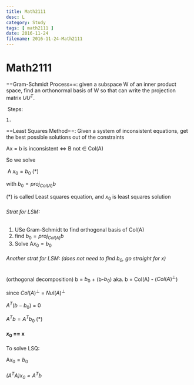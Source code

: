 ```yaml
---
title: Math2111
desc: L
category: Study
tags: [ math2111 ]
date: 2016-11-24
filename: 2016-11-24-Math2111
---
```


# Math2111

[](http://ihome.ust.hk/~makywong/Week%2013%20Notes.pdf)

==Gram-Schmidt Process==: given a subspace W of an inner product space, find an orthonormal basis of W so that can write the projection matrix $UU^T$.

​	Steps:

	1. ​

==Least Squares Method==: Given a system of inconsistent equations, get the best possible solutions out of the constraints

Ax = b is inconsistent $\Leftrightarrow$ B not $\in$ Col(A)

So we solve 

​	A $x_0 = b_0$ (*)

with $b_0 = proj_{Col(A)}b$

(*) is called Least squares equation, and $x_0$ is least squares solution



###### Strat for LSM:

1. USe Gram-Schmidt to find orthogonal basis of Col(A)
2. find $b_0 = proj_{Col(A)}b$
3. Solve A$x_0 = b_0$  

###### Another strat for LSM: (does not need to find $b_0$, go straight for x)

(orthogonal decomposition) b = $b_0$ + (b-$b_0$)  aka. b = Col(A) - ($Col(A)^{\perp}$) 

since $Col(A)^{\perp}$ = $Nul(A)^{\perp}$

$A^T(b-b_0)$ = 0

$A^T b = A^T b_0$  (*)

####  $x_0$ == x

To solve LSQ:

A$x_0 = b_0​$

###### $(A^T A)x_0 = A^T b$



